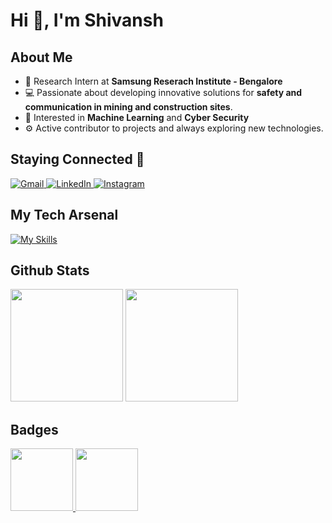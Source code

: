 <!--- 👋 Hi, I’m @Shivansh12t
- 👀 I’m interested in Machine Learning and Mathematics 
- 🌱 I’m currently learning stuff about Mircocontrollers and Embedded Systems.
- 💞️ I’m looking to collaborate on some projects
- 📫 How to reach me : email- tuteja101@gmail.com , discord- shivansh12t-->

# Hi 👋, I'm Shivansh

## About Me
- 🔭 Research Intern at **Samsung Reserach Institute - Bengalore**
- 💻 Passionate about developing innovative solutions for **safety and communication in mining and construction sites**.
- 👀 Interested in **Machine Learning** and **Cyber Security**
- ⚙️ Active contributor to projects and always exploring new technologies.

## Staying Connected 🚀
<a href="mailto:stuteja_be22@thapar.edu" target="_blank">
  <img src="https://img.shields.io/badge/-Gmail-red?style=for-the-badge&logo=gmail&logoColor=white" alt="Gmail">
</a>

<a href="https://www.linkedin.com/in/shivanshtuteja/" target="_blank">
  <img src="https://img.shields.io/badge/-LinkedIn-blue?style=for-the-badge&logo=linkedin&logoColor=white" alt="LinkedIn">
</a>

<a href="https://www.instagram.com/shivansh12t/" target="_blank">
  <img src="https://img.shields.io/badge/-Instagram-purple?style=for-the-badge&logo=instagram&logoColor=white" alt="Instagram">
</a>

## My Tech Arsenal
[![My Skills](https://skillicons.dev/icons?i=c,cpp,python,go,js,ts,bash,powershell,matlab,django,flask,expressjs,nodejs,react,vite,bootstrap,tailwind,mysql,postgres,mongodb,aws,docker,cloudflare,nginx,linux,windows,git,github,vercel,sklearn,tensorflow,arduino,vscode,neovim,vim&perline=20)](#)

## Github Stats
<p>
  <img height="180em" src="https://shivansh12t-readme-stat.vercel.app?user=shivansh12t&theme=github_dark&hide_border=false&date_format=M%20j%5B%2C%20Y%5D"/>
  <img height="180em" src="https://github-profile-summary-cards.vercel.app/api/cards/most-commit-language?username=shivansh12t&theme=chartreuse_dark"/>
</p>

<!--<p><img align="left" src="https://github-readme-streak-stats.herokuapp.com/?user=shivansh12t&theme=dark&hide_border=false" alt="shivansh12t" /></p>
<p>&nbsp;<img align="center" src="http://github-profile-summary-cards.vercel.app/api/cards/most-commit-language?username=shivansh12t&theme=chartreuse_dark" alt="shivansh12t" />

  ![](http://github-profile-summary-cards.vercel.app/api/cards/most-commit-language?username=shivansh12t&theme=chartreuse_dark)
  <img align="center" src="https://github-readme-stats.vercel.app/api/top-langs/?username=shivansh12t&theme=vision-friendly-dark&hide_border=false&include_all_commits=true&count_private=false&layout=compact" alt="shivansh12t" />
</p>-->

## Badges

<div align="left">
  <a href="https://www.credly.com/badges/fd76932f-bc66-47ad-9452-fad66fc6407b">
    <img src="https://images.credly.com/images/51526f76-711b-4caf-b04d-27f89512b112/NetworkDefense_v1_091721.png" width="100">
  </a>
  <a href="https://www.credly.com/badges/fd76932f-bc66-47ad-9452-fad66fc6407b">
    <img src="https://assets.leetcode.com/static_assets/marketing/202501.gif" width="100">
  </a>
</div>

<br>

